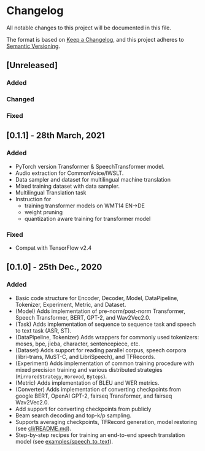 # Changelog
All notable changes to this project will be documented in this file.

The format is based on [Keep a Changelog](https://keepachangelog.com/en/1.0.0/),
and this project adheres to [Semantic Versioning](https://semver.org/spec/v2.0.0.html).

## [Unreleased]
### Added



### Changed


### Fixed


## [0.1.1] - 28th March, 2021
### Added
- PyTorch version Transformer & SpeechTransformer model.
- Audio extraction for CommonVoice/IWSLT.
- Data sampler and dataset for multilingual machine translation
- Mixed training dataset with data sampler.
- Multilingual Translation task
- Instruction for 
    - training transformer models on WMT14 EN->DE
    - weight pruning 
    - quantization aware training for transformer model

### Fixed
- Compat with TensorFlow v2.4



## [0.1.0] - 25th Dec., 2020
### Added
- Basic code structure for Encoder, Decoder, Model, DataPipeline, Tokenizer, Experiment, Metric, and Dataset.
- (Model) Adds implementation of pre-norm/post-norm Transformer, Speech Transformer, BERT, GPT-2, and Wav2Vec2.0.
- (Task) Adds implementation of sequence to sequence task and speech to text task (ASR, ST).
- (DataPipeline, Tokenizer) Adds wrappers for commonly used tokenizers: moses, bpe, jieba, character, sentencepiece, etc.
- (Dataset) Adds support for reading parallel corpus, speech corpora (libri-trans, MuST-C, and LibriSpeech), and TFRecords.
- (Experiment) Adds implementation of common training procedure with mixed precision training and various distributed strategies (`MirroredStrategy`, `Horovod`, `Byteps`).
- (Metric) Adds implementation of BLEU and WER metrics.
- (Converter) Adds implementation of converting checkpoints from google BERT, OpenAI GPT-2, fairseq Transformer, and fairseq Wav2Vec2.0.
- Add support for converting checkpoints from publicly 
- Beam search decoding and top-k/p sampling.
- Supports averaging checkpoints, TFRecord generation, model restoring (see [cli/README.md](/neurst/cli/README.md)).
- Step-by-step recipes for training an end-to-end speech translation model (see [examples/speech_to_text](/examples/speech_to_text)).

